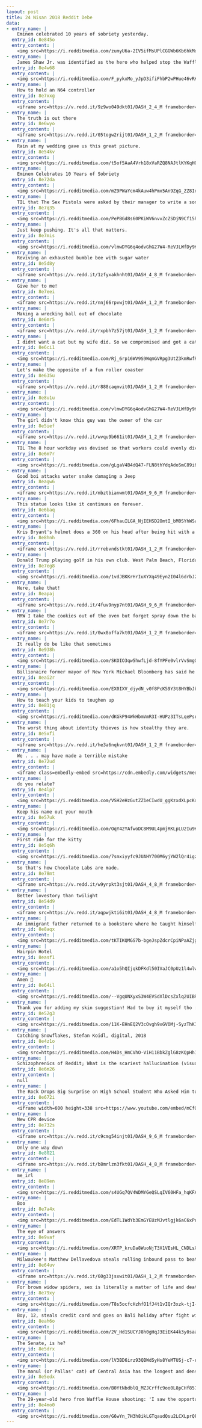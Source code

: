 ```yaml
---
layout: post
title: 24 Nisan 2018 Reddit Debe
data:
- entry_name: |
    Eminem celebrated 10 years of sobriety yesterday.
  entry_id: 8e845o
  entry_content: |
    <img src=https://i.redditmedia.com/zumyU6a-2IV5ifMsUPlCGGWb6Kb6hkMo29sZGvCHQxk.jpg?s=4977e6305c7399949d8c9102a7b454b0 frameborder=0>
- entry_name: |
    James Shaw Jr. was identified as the hero who helped stop the Waffle House shooter this morning. He says he doesn’t feel like a hero, which is exactly what you’d expect a real hero to say.
  entry_id: 8e4w68
  entry_content: |
    <img src=https://i.redditmedia.com/F_pykxMo_yJpD3ifiFhbP2wPHue46vRKdhep7I7T9Yg.jpg?s=d16670817530e9438a0c391ae53a820d frameborder=0>
- entry_name: |
    How to hold an N64 controller
  entry_id: 8e7xxg
  entry_content: |
    <iframe src=https://v.redd.it/9z9wo049dkt01/DASH_2_4_M frameborder=0></iframe>
- entry_name: |
    The truth is out there
  entry_id: 8e6wyo
  entry_content: |
    <iframe src=https://v.redd.it/05togw2rijt01/DASH_1_2_M frameborder=0></iframe>
- entry_name: |
    Rain at my wedding gave us this great picture.
  entry_id: 8e54kv
  entry_content: |
    <img src=https://i.redditmedia.com/t5of5AaA4Vrh18xVaRZQ8NAJtlKYKqHOaMgAhEEvT-I.jpg?s=1f8f2d9796bbce4318393ac775918345 frameborder=0>
- entry_name: |
    Eminem Celebrates 10 Years of Sobriety
  entry_id: 8e72da
  entry_content: |
    <img src=https://i.redditmedia.com/mZ9PWaYcm4kAuw4hPmx5An9ZqG_ZZ8IxBOAJ0eKxRxA.jpg?s=fa2e7fa6a155271cd295c9dd53832761 frameborder=0>
- entry_name: |
    TIL that The Sex Pistols were asked by their manager to write a song called Submission, hoping they would write about bondage. Instead they wrote a song about a submarine mission.
  entry_id: 8e7q35
  entry_content: |
    <img src=https://i.redditmedia.com/PePBGd8s60PKiWV6nvvZcZSDjN9Cf15hK-uW84NV0Jg.jpg?s=3a80e62cacb2c1ebb282909cbce8c08b frameborder=0>
- entry_name: |
    Just keep pushing. It's all that matters.
  entry_id: 8e7mis
  entry_content: |
    <img src=https://i.redditmedia.com/vlmwDYG6q4odvGhG27W4-ReVJLWfDy9KbF-cUaMHBic.png?s=8a16aa33abc1827f8ec9f899a4588e64 frameborder=0>
- entry_name: |
    Reviving an exhausted bumble bee with sugar water
  entry_id: 8e5d8y
  entry_content: |
    <iframe src=https://v.redd.it/1zfyxakhnht01/DASH_4_8_M frameborder=0></iframe>
- entry_name: |
    Give her to me!
  entry_id: 8e7eei
  entry_content: |
    <iframe src=https://v.redd.it/nnj66rpvwjt01/DASH_1_2_M frameborder=0></iframe>
- entry_name: |
    Making a wrecking ball out of chocolate
  entry_id: 8e6mr5
  entry_content: |
    <iframe src=https://v.redd.it/rxpbh7z57jt01/DASH_1_2_M frameborder=0></iframe>
- entry_name: |
    I didnt want a cat but my wife did. So we compromised and got a cat. Best. Compromise. Ever.
  entry_id: 8e6ci1
  entry_content: |
    <img src=https://i.redditmedia.com/Rj_6rp16WV9S9WqmGVRpg3UtZ3kmRwfRAzWgKkPie9Q.jpg?s=e78f00a3e27ac8f22f8f5b9a1c797614 frameborder=0>
- entry_name: |
    Let's make the opposite of a fun roller coaster
  entry_id: 8e635u
  entry_content: |
    <iframe src=https://v.redd.it/r888caqmvit01/DASH_1_2_M frameborder=0></iframe>
- entry_name: |
  entry_id: 8e8u1u
  entry_content: |
    <img src=https://i.redditmedia.com/vlmwDYG6q4odvGhG27W4-ReVJLWfDy9KbF-cUaMHBic.png?s=8a16aa33abc1827f8ec9f899a4588e64 frameborder=0>
- entry_name: |
    The girl didn't know this guy was the owner of the car
  entry_id: 8e5ief
  entry_content: |
    <iframe src=https://v.redd.it/wvqu9b661it01/DASH_1_2_M frameborder=0></iframe>
- entry_name: |
    TIL The 8 hour workday was devised so that workers could evenly divide 24 hours between: Eight hours' labour, Eight hours' recreation, Eight hours' rest
  entry_id: 8e6m7r
  entry_content: |
    <img src=https://i.redditmedia.com/gLgaV4B4dQ47-FLN8thYdqAdoSmC89i6w-Si5562roc.jpg?s=f190e9208c1ba8da224f030bd920edcf frameborder=0>
- entry_name: |
    Good boi attacks water snake damaging a Jeep
  entry_id: 8eagw6
  entry_content: |
    <iframe src=https://v.redd.it/mbztbianwmt01/DASH_9_6_M frameborder=0></iframe>
- entry_name: |
    This statue looks like it continues on forever.
  entry_id: 8e6baq
  entry_content: |
    <img src=https://i.redditmedia.com/6FhauILGA_NjIEHSD2OmtI_bM0SYhWSakIkkx_o1nZQ.jpg?s=9c23938b6cd1e5573e3049978ff5cc75 frameborder=0>
- entry_name: |
    Kris Bryant's helmet does a 360 on his head after being hit with a pitch.
  entry_id: 8e8hnh
  entry_content: |
    <iframe src=https://v.redd.it/rrebvndstkt01/DASH_1_2_M frameborder=0></iframe>
- entry_name: |
    Donald Trump playing golf in his own club. West Palm Beach, Florida, 2010.
  entry_id: 8e7eg8
  entry_content: |
    <img src=https://i.redditmedia.com/1vdJBKKrHrIuXYXq49Eyn2I04l6drbJ205oBu_j1F-s.jpg?s=0ffee2b4c69369040c4ade0c5d14bb86 frameborder=0>
- entry_name: |
    Here, take that!
  entry_id: 8eapaj
  entry_content: |
    <iframe src=https://v.redd.it/4fuv9nyp7nt01/DASH_9_6_M frameborder=0></iframe>
- entry_name: |
    MRW I take the cookies out of the oven but forget spray down the baking sheet beforehand
  entry_id: 8e7r7o
  entry_content: |
    <iframe src=https://v.redd.it/0wx8offa7kt01/DASH_1_2_M frameborder=0></iframe>
- entry_name: |
    It really do be like that sometimes
  entry_id: 8e938h
  entry_content: |
    <img src=https://i.redditmedia.com/SKOIO3qw5hwfLjd-8fYPFe0vlrVvSmgOkXSSTMqa6fU.jpg?s=d5a5ca18cd079663768b417be5ca9691 frameborder=0>
- entry_name: |
    Billionaire former mayor of New York Michael Bloomberg has said he will write a $4.5m cheque to cover the US’s financial commitment to the Paris Climate agreement for 2018...says he hopes Donald Trump will change his mind and rejoin the pact next year.
  entry_id: 8eai2r
  entry_content: |
    <img src=https://i.redditmedia.com/EX0IXV_djydN_v0f8PcK59Y3t8HYBbJbqZ9gzKSC7UM.jpg?s=aa0843476a3876c24b6ad2311d9b8a28 frameborder=0>
- entry_name: |
    How to teach your kids to toughen up
  entry_id: 8e81jq
  entry_content: |
    <img src=https://i.redditmedia.com/dKGkP94WkHbmVmR3I-HUPz3ITsLqePsrmX-hPFxBeZo.jpg?s=54f8e752e84224777dae4fd84055ff14 frameborder=0>
- entry_name: |
    The worst thing about identity thieves is how stealthy they are.
  entry_id: 8e5xfi
  entry_content: |
    <iframe src=https://v.redd.it/he3a6nqkvnt01/DASH_1_2_M frameborder=0></iframe>
- entry_name: |
    We . . . may have made a terrible mistake
  entry_id: 8e72ud
  entry_content: |
    <iframe class=embedly-embed src=https://cdn.embedly.com/widgets/media.html?src=https%3A%2F%2Fgfycat.com%2Fifr%2FLateOrdinaryCaudata&url=https%3A%2F%2Fgfycat.com%2FLateOrdinaryCaudata&image=https%3A%2F%2Fthumbs.gfycat.com%2FLateOrdinaryCaudata-size_restricted.gif&key=522baf40bd3911e08d854040d3dc5c07&type=text%2Fhtml&schema=gfycat width=600 height=330 scrolling=no frameborder=0 allowfullscreen></iframe>
- entry_name: |
    do you relate?
  entry_id: 8e4lp7
  entry_content: |
    <img src=https://i.redditmedia.com/VSH2eHzGutZZ1eCIwdU_ggKzxdXLpcKdn3Kl1E8Qa6M.jpg?s=8dd3a0cb798cb7ee98465d2fdc6f6540 frameborder=0>
- entry_name: |
    Keep his name out your mouth
  entry_id: 8e57uk
  entry_content: |
    <img src=https://i.redditmedia.com/OqY42YAfwoDC8M9UL4pmjRKLpLU2Iu9KQ4753rBGhew.jpg?s=285d6127e6f18b364c5cde47b3da63e6 frameborder=0>
- entry_name: |
    First ride for the kitty
  entry_id: 8e5q6h
  entry_content: |
    <img src=https://i.redditmedia.com/7smxiyyfc9JUAHY700M6yjYW2lQr4igzajqRPL8Q_o0.jpg?s=0048f260f6df98538894241dad76475d frameborder=0>
- entry_name: |
    So that's how Chocolate Labs are made.
  entry_id: 8e78mt
  entry_content: |
    <iframe src=https://v.redd.it/w9yrpkt3sjt01/DASH_4_8_M frameborder=0></iframe>
- entry_name: |
    Better lovestory than twilight
  entry_id: 8e54d9
  entry_content: |
    <iframe src=https://v.redd.it/aqpwjkti6it01/DASH_4_8_M frameborder=0></iframe>
- entry_name: |
    An immigrant father returned to a bookstore where he taught himself English sixty years ago to pick up his son's new novel
  entry_id: 8e8aqx
  entry_content: |
    <img src=https://i.redditmedia.com/tKTIKQMGS7b-bgeJspZdcrCpiNPaAZjgQoBUxuzaWL4.jpg?s=5a944b231c01ed965933a9122f545ae6 frameborder=0>
- entry_name: |
    Hairpin Hotel
  entry_id: 8easf1
  entry_content: |
    <img src=https://i.redditmedia.com/a1o5hQIjqkDFKdl50IVaJC0pUz1l4wlw_hd8UT8gPPQ.jpg?s=0b60a1e269bea6fdcdb76aa2e9b40daf frameborder=0>
- entry_name: |
    Amen 🙏
  entry_id: 8e64il
  entry_content: |
    <img src=https://i.redditmedia.com/--VgqUNXyxS3W4EVSdXlDcsZxlq2UIBRXnr3gSBdpY4.jpg?s=09467231ccb0cdd5b9638b23ecb17c1b frameborder=0>
- entry_name: |
    Thank you for adding my skin suggestion! Had to buy it myself tho :(
  entry_id: 8e52g3
  entry_content: |
    <img src=https://i.redditmedia.com/11K-EHnEQ2V3cOvgh9xGVOMj-SyzThK1GXQ7-M1wegA.jpg?s=11cc0eb924bad6124fa218f67eb67c4c frameborder=0>
- entry_name: |
    Catching Snowflakes, Stefan Koidl, digital, 2018
  entry_id: 8e4z1o
  entry_content: |
    <img src=https://i.redditmedia.com/H4Ds_HmCVhO-ViH11BbkZglG8zKQpHh1cktFhhKI6oU.jpg?s=71e262c0efd646542b7d9017628e42fb frameborder=0>
- entry_name: |
    Schizophrenics of Reddit; What is the scariest hallucination (visually or audibly) that you have ever experienced?
  entry_id: 8e6m26
  entry_content: |
    null
- entry_name: |
    The Rock Drops Big Surprise on High School Student Who Asked Him to Prom
  entry_id: 8e672i
  entry_content: |
    <iframe width=600 height=338 src=https://www.youtube.com/embed/mCfOhEx2ZGU?feature=oembed&enablejsapi=1 frameborder=0 allow=autoplay; encrypted-media allowfullscreen></iframe>
- entry_name: |
    New CPR device
  entry_id: 8e732s
  entry_content: |
    <iframe src=https://v.redd.it/c9cmg54injt01/DASH_9_6_M frameborder=0></iframe>
- entry_name: |
    Only one way down
  entry_id: 8e8021
  entry_content: |
    <iframe src=https://v.redd.it/b8mrlzn3fkt01/DASH_4_8_M frameborder=0></iframe>
- entry_name: |
    me_irl
  entry_id: 8e89en
  entry_content: |
    <img src=https://i.redditmedia.com/s4UGq7QV4WDMYGeQSLqIV60HFa_hqKFAI8mWR2Rt6o4.png?s=88fb57a7e0fc22ae85655d712884cfe2 frameborder=0>
- entry_name: |
    Boo
  entry_id: 8e7a4x
  entry_content: |
    <img src=https://i.redditmedia.com/EdTL1WdYb3EmGYEUzMJvtlgjk6aC6xPrNujMSrVjSk4.jpg?s=6715cfdb206af5fa1339ba7084ea115a frameborder=0>
- entry_name: |
    The eye of answers
  entry_id: 8e9vaf
  entry_content: |
    <img src=https://i.redditmedia.com/XRTP_kruDa8WuoNjT3X1VEsHL_CNDLsXGxqxZn0XTrM.jpg?s=da8498cfc0888ee69c1e2bc632f9d4a1 frameborder=0>
- entry_name: |
    Milwaukee's Matthew Dellavedova steals rolling inbound pass to beat the buzzer
  entry_id: 8e64uv
  entry_content: |
    <iframe src=https://v.redd.it/60g33jsxwit01/DASH_1_2_M frameborder=0></iframe>
- entry_name: |
    For brown widow spiders, sex is literally a matter of life and death. If a male chooses an adult female, chances are roughly 50/50 that she’ll eat him afterward. But if he mates with a younger subadult female, she’ll let him live to see another day. Despite this, the males prefer older mates.
  entry_id: 8e79xy
  entry_content: |
    <img src=https://i.redditmedia.com/T8s5ocfcHzhfO1fJ4t1vIQr3xzk-tjI-JZZ5yIbf_FU.jpg?s=f645f9f9e845788b5fdd7b6c27613a97 frameborder=0>
- entry_name: |
    Boy, 12, steals credit card and goes on Bali holiday after fight with mother
  entry_id: 8eah6o
  entry_content: |
    <img src=https://i.redditmedia.com/2V_Hd1SUCYJ8h0gHqJ3EiEK44k3y0saa5KaKnGD0oz8.jpg?s=947027b6731faf27f05e7e4a13e8f3f0 frameborder=0>
- entry_name: |
    The Senate, is he?
  entry_id: 8e5drx
  entry_content: |
    <img src=https://i.redditmedia.com/lV3BD6irz93QBWdSyHs8YeMTUSj-c7-rlLFc2iPCAuI.jpg?s=23d13e44860c4311c3d5e66e07b5d2c6 frameborder=0>
- entry_name: |
    The manul (or Pallas' cat) of Central Asia has the longest and densest fur of all the cat species.
  entry_id: 8e5edx
  entry_content: |
    <img src=https://i.redditmedia.com/B0YtNbdblQ_MZJCrffc9oo0L8pCHf857Vjzob12T2hI.jpg?s=dcf828ea083d0dd69910a1dee1d0cef4 frameborder=0>
- entry_name: |
    The 29-year-old hero from Waffle House shooting: 'I saw the opportunity and I took it'
  entry_id: 8e4mo0
  entry_content: |
    <img src=https://i.redditmedia.com/G6wYn_7H3h8ikLGTqaudQsu2LCXLprQF0g7fPCWq7LA.jpg?s=83fe5765d23c3e71f706020d5e38f171 frameborder=0>
---
```

